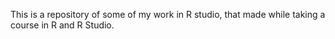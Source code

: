 This is a repository of some of my work in R studio, that made while taking a course in R and R Studio. 
